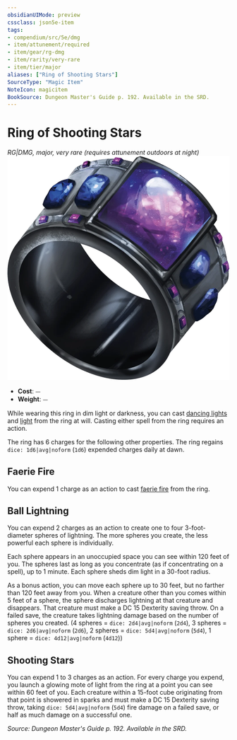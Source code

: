 ```yaml
---
obsidianUIMode: preview
cssclass: json5e-item
tags:
- compendium/src/5e/dmg
- item/attunement/required
- item/gear/rg-dmg
- item/rarity/very-rare
- item/tier/major
aliases: ["Ring of Shooting Stars"]
SourceType: "Magic Item"
NoteIcon: magicitem
BookSource: Dungeon Master's Guide p. 192. Available in the SRD.
---
```

# Ring of Shooting Stars
*RG|DMG, major, very rare (requires attunement outdoors at night)*  
![](https://raw.githubusercontent.com/5etools-mirror-2/5etools-img/main/items/DMG/Ring%20of%20Shooting%20Stars.webp#right)  

- **Cost**: ⏤
- **Weight**: ⏤

While wearing this ring in dim light or darkness, you can cast [dancing lights](/3-Mechanics/CLI/spells/dancing-lights.md) and [light](/3-Mechanics/CLI/spells/light.md) from the ring at will. Casting either spell from the ring requires an action.

The ring has 6 charges for the following other properties. The ring regains `dice: 1d6|avg|noform` (`1d6`) expended charges daily at dawn.

## Faerie Fire

You can expend 1 charge as an action to cast [faerie fire](/3-Mechanics/CLI/spells/faerie-fire.md) from the ring.

## Ball Lightning

You can expend 2 charges as an action to create one to four 3-foot-diameter spheres of lightning. The more spheres you create, the less powerful each sphere is individually.

Each sphere appears in an unoccupied space you can see within 120 feet of you. The spheres last as long as you concentrate (as if concentrating on a spell), up to 1 minute. Each sphere sheds dim light in a 30-foot radius.

As a bonus action, you can move each sphere up to 30 feet, but no farther than 120 feet away from you. When a creature other than you comes within 5 feet of a sphere, the sphere discharges lightning at that creature and disappears. That creature must make a DC 15 Dexterity saving throw. On a failed save, the creature takes lightning damage based on the number of spheres you created. (4 spheres = `dice: 2d4|avg|noform` (`2d4`), 3 spheres = `dice: 2d6|avg|noform` (`2d6`), 2 spheres = `dice: 5d4|avg|noform` (`5d4`), 1 sphere = `dice: 4d12|avg|noform` (`4d12`))

## Shooting Stars

You can expend 1 to 3 charges as an action. For every charge you expend, you launch a glowing mote of light from the ring at a point you can see within 60 feet of you. Each creature within a 15-foot cube originating from that point is showered in sparks and must make a DC 15 Dexterity saving throw, taking `dice: 5d4|avg|noform` (`5d4`) fire damage on a failed save, or half as much damage on a successful one.

*Source: Dungeon Master's Guide p. 192. Available in the SRD.*